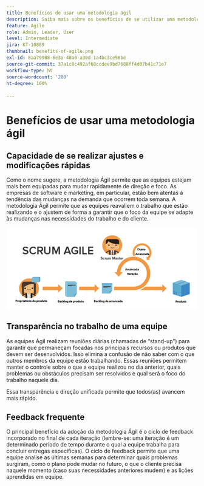 ```yaml
---
title: Benefícios de usar uma metodologia ágil
description: Saiba mais sobre os benefícios de se utilizar uma metodologia ágil.
feature: Agile
role: Admin, Leader, User
level: Intermediate
jira: KT-10889
thumbnail: benefits-of-agile.png
exl-id: 8aa79988-6e3a-48a0-a30d-1a4bc3ce98be
source-git-commit: 37a1c8c492af68ccdee9bd7688ff4d07b41c71e7
workflow-type: ht
source-wordcount: '280'
ht-degree: 100%

---
```


# Benefícios de usar uma metodologia ágil

## Capacidade de se realizar ajustes e modificações rápidas

Como o nome sugere, a metodologia Ágil permite que as equipes estejam mais bem equipadas para mudar rapidamente de direção e foco. As empresas de software e marketing, em particular, estão bem atentas à tendência das mudanças na demanda que ocorrem toda semana. A metodologia Ágil permite que as equipes reavaliem o trabalho que estão realizando e o ajustem de forma a garantir que o foco da equipe se adapte às mudanças nas necessidades do trabalho e do cliente.

![Fluxo de trabalho ágil](assets/agile-work-stream.png)

## Transparência no trabalho de uma equipe

As equipes Ágil realizam reuniões diárias (chamadas de “stand-up”) para garantir que permaneçam focadas nos principais recursos ou produtos que devem ser desenvolvidos. Isso elimina a confusão de não saber com o que outros membros da equipe estão trabalhando. Essas reuniões permitem manter o controle sobre o que a equipe realizou no dia anterior, quais problemas ou obstáculos precisam ser resolvidos e qual será o foco do trabalho naquele dia.



Essa transparência e direção unificada permite que todos(as) avancem mais rápido.



## Feedback frequente

O principal benefício da adoção da metodologia Ágil é o ciclo de feedback incorporado no final de cada iteração (lembre-se: uma iteração é um determinado período de tempo durante o qual a equipe trabalha para concluir entregas específicas). O ciclo de feedback permite que uma equipe analise as últimas semanas para determinar quais problemas surgiram, como o plano pode mudar no futuro, o que o cliente precisa naquele momento (caso suas necessidades anteriores mudem) e as lições aprendidas em equipe.

